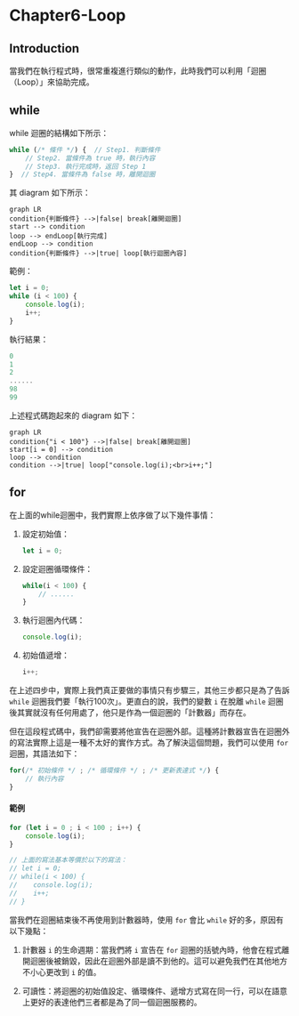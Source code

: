 # Chapter6-Loop

## Introduction

當我們在執行程式時，很常重複進行類似的動作，此時我們可以利用「迴圈（Loop）」來協助完成。

## while

while 迴圈的結構如下所示：

```javascript
while (/* 條件 */) {  // Step1. 判斷條件
    // Step2. 當條件為 true 時，執行內容
    // Step3. 執行完成時，返回 Step 1
}  // Step4. 當條件為 false 時，離開迴圈
```

其 diagram 如下所示：

```mermaid
graph LR
condition{判斷條件} -->|false| break[離開迴圈]
start --> condition
loop --> endLoop[執行完成]
endLoop --> condition
condition{判斷條件} -->|true| loop[執行迴圈內容]
```

範例：
```javascript
let i = 0;
while (i < 100) {
    console.log(i);
    i++;
}
```

執行結果：
```javascript
0
1
2
......
98
99
```

上述程式碼跑起來的 diagram 如下：
```mermaid
graph LR
condition{"i < 100"} -->|false| break[離開迴圈]
start[i = 0] --> condition
loop --> condition
condition -->|true| loop["console.log(i);<br>i++;"]
```

## for
在上面的while迴圈中，我們實際上依序做了以下幾件事情：
1. 設定初始值：
    ``` javascript
    let i = 0;
    ```

2. 設定迴圈循環條件：
    ```javascript
    while(i < 100) {
        // ......
    }
    ```

3. 執行迴圈內代碼：
    ```javascript
    console.log(i);
    ```
4. 初始值遞增：
    ```javascript
    i++;
    ```
在上述四步中，實際上我們真正要做的事情只有步驟三，其他三步都只是為了告訴 `while` 迴圈我們要「執行100次」。更直白的說，我們的變數 `i` 在脫離 `while` 迴圈後其實就沒有任何用處了，他只是作為一個迴圈的「計數器」而存在。

但在這段程式碼中，我們卻需要將他宣告在迴圈外部。這種將計數器宣告在迴圈外的寫法實際上這是一種不太好的實作方式。為了解決這個問題，我們可以使用 `for` 迴圈，其語法如下：

```javascript
for(/* 初始條件 */ ; /* 循環條件 */ ; /* 更新表達式 */) {
    // 執行內容
}
```
#### 範例
```javascript
for (let i = 0 ; i < 100 ; i++) {
    console.log(i);
}

// 上面的寫法基本等價於以下的寫法：
// let i = 0;
// while(i < 100) {
//    console.log(i);
//    i++;
// }
```
當我們在迴圈結束後不再使用到計數器時，使用 `for` 會比 `while` 好的多，原因有以下幾點：

1. 計數器 `i` 的生命週期：當我們將 `i` 宣告在 `for` 迴圈的括號內時，他會在程式離開迴圈後被銷毀，因此在迴圈外部是讀不到他的。這可以避免我們在其他地方不小心更改到 `i` 的值。

2. 可讀性：將迴圈的初始值設定、循環條件、遞增方式寫在同一行，可以在語意上更好的表達他們三者都是為了同一個迴圈服務的。
